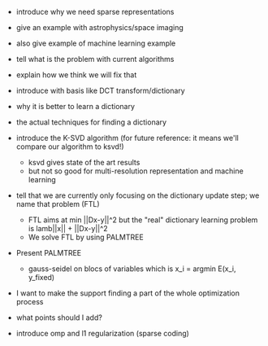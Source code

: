 * introduce why we need sparse representations
* give an example with astrophysics/space imaging
* also give example of machine learning example
* tell what is the problem with current algorithms
* explain how we think we will fix that


* introduce with basis like DCT transform/dictionary
* why it is better to learn a dictionary
* the actual techniques for finding a dictionary
* introduce the K-SVD algorithm (for future reference: it means we'll compare our 
  algorithm to ksvd!)
  - ksvd gives state of the art results
  - but not so good for multi-resolution representation and machine learning
* tell that we are currently only focusing on the dictionary update step; 
  we name that problem (FTL)
  - FTL aims at min ||Dx-y||^2 but the "real" dictionary learning problem 
  is lamb||x|| + ||Dx-y||^2
  - We solve FTL by using PALMTREE
* Present PALMTREE
  - gauss-seidel on blocs of variables which is
    x_i = argmin E(x_i, y_fixed)



* I want to make the support finding a part of the whole optimization process
* what points should I add?
* introduce omp and l1 regularization (sparse coding)

